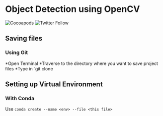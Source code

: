# Object Detection using OpenCV
![Cocoapods](https://img.shields.io/cocoapods/l/AFNetworking) ![Twitter Follow](https://img.shields.io/twitter/follow/manankohlii?label=manankohlii&logo=Twitter&style=social) 

## Saving files
### Using Git
*Open Terminal
*Traverse to the directory where you want to save project files
*Type in `git clone 

## Setting up Virtual Environment
### With Conda
Use `conda create --name <env> --file <this file>` 
